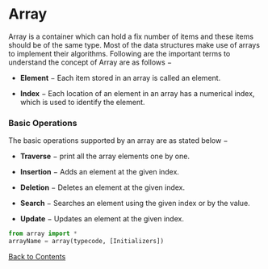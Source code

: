 # Array

Array is a container which can hold a fix number of items and these items should be of the same type. Most of the data structures make use of arrays to implement their algorithms. Following are the important terms to understand the concept of Array are as follows −

 * __Element__ − Each item stored in an array is called an element.

 * __Index__ − Each location of an element in an array has a numerical index, which is used to identify the element.

### Basic Operations
The basic operations supported by an array are as stated below −

 - __Traverse__ − print all the array elements one by one.

 - __Insertion__ − Adds an element at the given index.

 - __Deletion__ − Deletes an element at the given index.

 - __Search__ − Searches an element using the given index or by the value.

 - __Update__ − Updates an element at the given index.

 ```python
 from array import *
 arrayName = array(typecode, [Initializers])
```

[Back to Contents](../../basic_data_structures.md)
